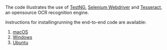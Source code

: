 The code illustrates the use of [TestNG](https://testng.org/doc/index.html "TestNG website homepage"), [Selenium Webdriver](https://www.selenium.dev/documentation/en/webdriver/ "Selenium webdriver page") and [Tesseract](https://tesseract-ocr.github.io/tessdoc/ "Tesseract on GitHub"), an opensource OCR recognition engine.

Instructions for installingrunning the end-to-end code are available: 
 1. [macOS](https://javafullstackcode.wordpress.com/2021/02/25/macos-big-sur-cloning-and-running-the-end-to-end-testing-code/ "[macOS Big Sur] Cloning and running the end-to-end testing code")
 2. [Windows](https://javafullstackcode.wordpress.com/2021/02/24/windows-10-cloning-and-running-the-end-to-end-testing-code-2/ "[Windows 10] Cloning and running the end-to-end testing code")
 3. [Ubuntu](https://javafullstackcode.wordpress.com/2021/02/24/linux-ubuntu-cloning-and-running-the-end-to-end-testing-code/ "[Linux Ubuntu] Cloning and running the end-to-end testing code")   
   

